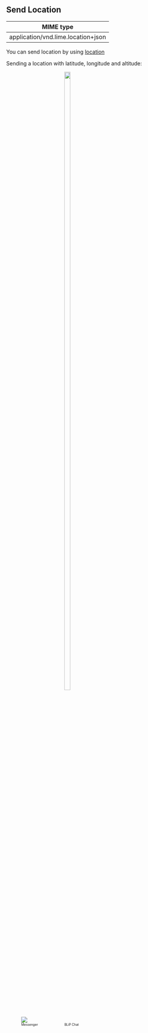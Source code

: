 ## Send Location


| MIME type                            |
|--------------------------------------|
| application/vnd.lime.location+json |

You can send location by using [location](http://boyce.local:4567/#location)

Sending a location with latitude, longitude and altitude:

<div style="margin-left:0;">
<div style="display: inline-block; width:30%">
<figure style="margin-right: 25px;">
    <span>
        <img src="https://uploaddeimagens.com.br/images/001/145/595/original/sendLocation.png?1508764990"></img>
    </span>
    <figcaption style="font-size:0.6em">Messenger</figcaption>
</figure>
</div>
<div style="display: inline-block">
<figure style="margin: 0">
    <span>
        <img src="https://uploaddeimagens.com.br/images/001/147/271/original/locationBlipChat.png?1508862375" width="65%"></img>
    </span>
    <figcaption style="font-size:0.6em">BLiP Chat</figcaption>
</figure>
</div>
</div>